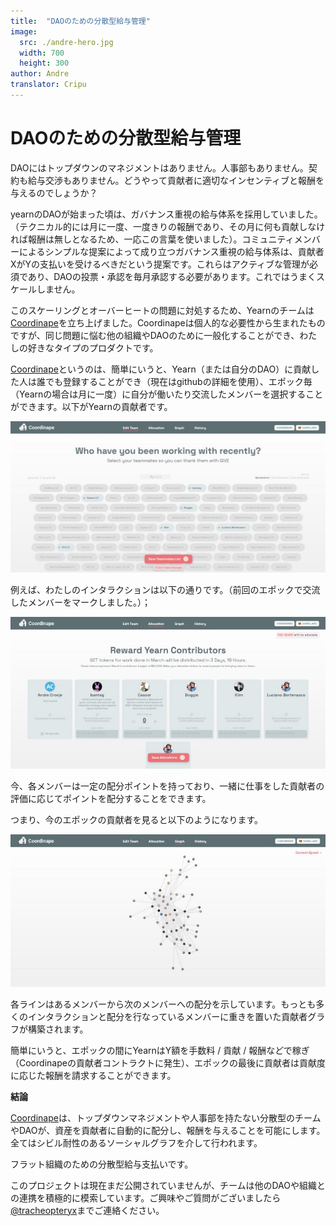 ```yaml
---
title:  "DAOのための分散型給与管理"
image:
  src: ./andre-hero.jpg
  width: 700
  height: 300
author: Andre
translator: Cripu
---
```


# DAOのための分散型給与管理

DAOにはトップダウンのマネジメントはありません。人事部もありません。契約も給与交渉もありません。どうやって貢献者に適切なインセンティブと報酬を与えるのでしょうか？

yearnのDAOが始まった頃は、ガバナンス重視の給与体系を採用していました。（テクニカル的には月に一度、一度きりの報酬であり、その月に何も貢献しなければ報酬は無しとなるため、一応この言葉を使いました）。コミュニティメンバーによるシンプルな提案によって成り立つガバナンス重視の給与体系は、貢献者XがYの支払いを受けるべきだという提案です。これらはアクティブな管理が必須であり、DAOの投票・承認を毎月承認する必要があります。これではうまくスケールしません。

このスケーリングとオーバーヒートの問題に対処するため、Yearnのチームは[Coordinape](https://coordinape.com/)を立ち上げました。Coordinapeは個人的な必要性から生まれたものですが、同じ問題に悩む他の組織やDAOのために一般化することができ、わたしの好きなタイプのプロダクトです。

[Coordinape](https://coordinape.com/)というのは、簡単にいうと、Yearn（または自分のDAO）に貢献した人は誰でも登録することができ（現在はgithubの詳細を使用）、エポック毎（Yearnの場合は月に一度）に自分が働いたり交流したメンバーを選択することができます。以下がYearnの貢献者です。

![](1.jpg?w=1400&h=674)

例えば、わたしのインタラクションは以下の通りです。（前回のエポックで交流したメンバーをマークしました。）；

![](2.jpg?w=700&h=337)

今、各メンバーは一定の配分ポイントを持っており、一緒に仕事をした貢献者の評価に応じてポイントを配分することをできます。

つまり、今のエポックの貢献者を見ると以下のようになります。

![](3.jpg?w=700&h=339)

各ラインはあるメンバーから次のメンバーへの配分を示しています。もっとも多くのインタラクションと配分を行なっているメンバーに重きを置いた貢献者グラフが構築されます。

簡単にいうと、エポックの間にYearnはY額を手数料 / 貢献 / 報酬などで稼ぎ（Coordinapeの貢献者コントラクトに発生）、エポックの最後に貢献者は貢献度に応じた報酬を請求することができます。

**結論**

[Coordinape](https://coordinape.com/)は、トップダウンマネジメントや人事部を持たない分散型のチームやDAOが、資産を貢献者に自動的に配分し、報酬を与えることを可能にします。全てはシビル耐性のあるソーシャルグラフを介して行われます。

フラット組織のための分散型給与支払いです。

このプロジェクトは現在まだ公開されていませんが、チームは他のDAOや組織との連携を積極的に模索しています。ご興味やご質問がございましたら[@tracheopteryx](https://twitter.com/tracheopteryx)までご連絡ください。